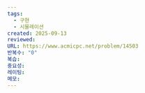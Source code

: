 ```yaml
---
tags:
  - 구현
  - 시뮬레이션
created: 2025-09-13
reviewed:
URL: https://www.acmicpc.net/problem/14503
반복수: "0"
복습:
중요성:
레이팅:
메모:
---
```

